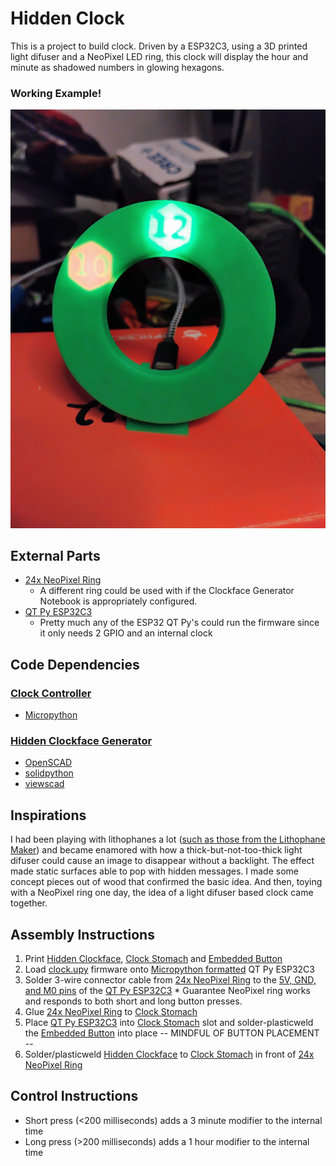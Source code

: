 # Hidden Clock

This is a project to build clock. Driven by a ESP32C3, using a 3D printed light difuser and a NeoPixel LED ring, this clock will display the hour and minute as shadowed numbers in glowing hexagons.

### Working Example!
![Working Hidden Clock](HiddenClockFunctional.jpg)

## External Parts

* [24x NeoPixel Ring](https://www.adafruit.com/product/1586)
  * A different ring could be used with if the Clockface Generator Notebook is appropriately configured. 
* [QT Py ESP32C3](https://www.adafruit.com/product/5405)
  * Pretty much any of the ESP32 QT Py's could run the firmware since it only needs 2 GPIO and an internal clock
 
## Code Dependencies

### [Clock Controller](Clock.ipynb)
* [Micropython](https://micropython.org/)

### [Hidden Clockface Generator](HiddenClockfaceGenerator.ipynb)
* [OpenSCAD](https://openscad.org/)
* [solidpython](https://github.com/SolidCode/SolidPython)
* [viewscad](https://github.com/nickc92/ViewSCAD)

## Inspirations

I had been playing with lithophanes a lot ([such as those from the Lithophane Maker](https://lithophanemaker.com/)) and became enamored with how a thick-but-not-too-thick light difuser could cause an image to disappear without a backlight. The effect made static surfaces able to pop with hidden messages. I made some concept pieces out of wood that confirmed the basic idea. And then, toying with a NeoPixel ring one day, the idea of a light difuser based clock came together.

## Assembly Instructions

1. Print [Hidden Clockface](HiddenClockface.stl), [Clock Stomach](ClockStomach.stl) and [Embedded Button](EmbeddedButton.stl)
1. Load [clock.upy](clock.upy) firmware onto [Micropython formatted](https://micropython.org/download/ESP32_GENERIC_C3/) QT Py ESP32C3
1. Solder 3-wire connector cable from [24x NeoPixel Ring](https://www.adafruit.com/product/1586) to the [5V, GND, and M0 pins](https://learn.adafruit.com/adafruit-qt-py-esp32-c3-wifi-dev-board/pinouts) of the [QT Py ESP32C3](https://www.adafruit.com/product/5405)
       * Guarantee NeoPixel ring works and responds to both short and long button presses.
1. Glue [24x NeoPixel Ring](https://www.adafruit.com/product/1586) to [Clock Stomach](ClockStomach.stl)
1. Place [QT Py ESP32C3](https://www.adafruit.com/product/5405) into  [Clock Stomach](ClockStomach.stl) slot and solder-plasticweld the [Embedded Button](EmbeddedButton.stl) into place -- MINDFUL OF BUTTON PLACEMENT --
2. Solder/plasticweld [Hidden Clockface](HiddenClockface.stl) to [Clock Stomach](ClockStomach.stl) in front of [24x NeoPixel Ring](https://www.adafruit.com/product/1586)

## Control Instructions

* Short press (<200 milliseconds) adds a 3 minute modifier to the internal time
* Long press (>200 milliseconds) adds a 1 hour modifier to the internal time
